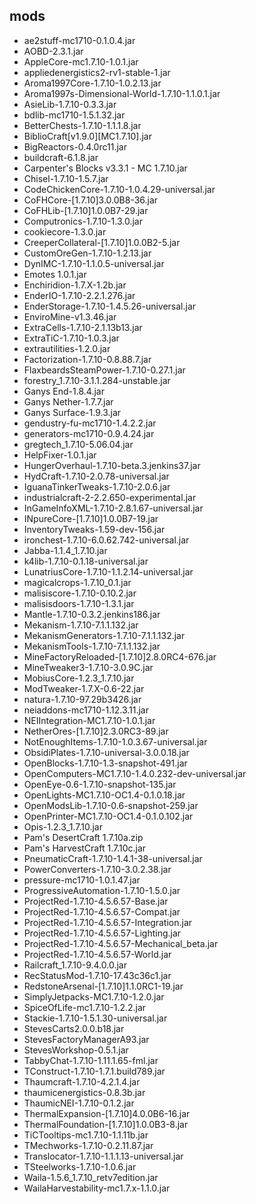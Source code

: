 ## mods
* ae2stuff-mc1710-0.1.0.4.jar
* AOBD-2.3.1.jar
* AppleCore-mc1.7.10-1.0.1.jar
* appliedenergistics2-rv1-stable-1.jar
* Aroma1997Core-1.7.10-1.0.2.13.jar
* Aroma1997s-Dimensional-World-1.7.10-1.1.0.1.jar
* AsieLib-1.7.10-0.3.3.jar
* bdlib-mc1710-1.5.1.32.jar
* BetterChests-1.7.10-1.1.1.8.jar
* BiblioCraft[v1.9.0][MC1.7.10].jar
* BigReactors-0.4.0rc11.jar
* buildcraft-6.1.8.jar
* Carpenter's Blocks v3.3.1 - MC 1.7.10.jar
* Chisel-1.7.10-1.5.7.jar
* CodeChickenCore-1.7.10-1.0.4.29-universal.jar
* CoFHCore-[1.7.10]3.0.0B8-36.jar
* CoFHLib-[1.7.10]1.0.0B7-29.jar
* Computronics-1.7.10-1.3.0.jar
* cookiecore-1.3.0.jar
* CreeperCollateral-[1.7.10]1.0.0B2-5.jar
* CustomOreGen-1.7.10-1.2.13.jar
* DynIMC-1.7.10-1.1.0.5-universal.jar
* Emotes 1.0.1.jar
* Enchiridion-1.7.X-1.2b.jar
* EnderIO-1.7.10-2.2.1.276.jar
* EnderStorage-1.7.10-1.4.5.26-universal.jar
* EnviroMine-v1.3.46.jar
* ExtraCells-1.7.10-2.1.13b13.jar
* ExtraTiC-1.7.10-1.0.3.jar
* extrautilities-1.2.0.jar
* Factorization-1.7.10-0.8.88.7.jar
* FlaxbeardsSteamPower-1.7.10-0.27.1.jar
* forestry_1.7.10-3.1.1.284-unstable.jar
* Ganys End-1.8.4.jar
* Ganys Nether-1.7.7.jar
* Ganys Surface-1.9.3.jar
* gendustry-fu-mc1710-1.4.2.2.jar
* generators-mc1710-0.9.4.24.jar
* gregtech_1.7.10-5.06.04.jar
* HelpFixer-1.0.1.jar
* HungerOverhaul-1.7.10-beta.3.jenkins37.jar
* HydCraft-1.7.10-2.0.78-universal.jar
* IguanaTinkerTweaks-1.7.10-2.0.6.jar
* industrialcraft-2-2.2.650-experimental.jar
* InGameInfoXML-1.7.10-2.8.1.67-universal.jar
* INpureCore-[1.7.10]1.0.0B7-19.jar
* InventoryTweaks-1.59-dev-156.jar
* ironchest-1.7.10-6.0.62.742-universal.jar
* Jabba-1.1.4_1.7.10.jar
* k4lib-1.7.10-0.1.18-universal.jar
* LunatriusCore-1.7.10-1.1.2.14-universal.jar
* magicalcrops-1.7.10_0.1.jar
* malisiscore-1.7.10-0.10.2.jar
* malisisdoors-1.7.10-1.3.1.jar
* Mantle-1.7.10-0.3.2.jenkins186.jar
* Mekanism-1.7.10-7.1.1.132.jar
* MekanismGenerators-1.7.10-7.1.1.132.jar
* MekanismTools-1.7.10-7.1.1.132.jar
* MineFactoryReloaded-[1.7.10]2.8.0RC4-676.jar
* MineTweaker3-1.7.10-3.0.9C.jar
* MobiusCore-1.2.3_1.7.10.jar
* ModTweaker-1.7.X-0.6-22.jar
* natura-1.7.10-97.29b3426.jar
* neiaddons-mc1710-1.12.3.11.jar
* NEIIntegration-MC1.7.10-1.0.1.jar
* NetherOres-[1.7.10]2.3.0RC3-89.jar
* NotEnoughItems-1.7.10-1.0.3.67-universal.jar
* ObsidiPlates-1.7.10-universal-3.0.0.18.jar
* OpenBlocks-1.7.10-1.3-snapshot-491.jar
* OpenComputers-MC1.7.10-1.4.0.232-dev-universal.jar
* OpenEye-0.6-1.7.10-snapshot-135.jar
* OpenLights-MC1.7.10-OC1.4-0.1.0.18.jar
* OpenModsLib-1.7.10-0.6-snapshot-259.jar
* OpenPrinter-MC1.7.10-OC1.4-0.1.0.102.jar
* Opis-1.2.3_1.7.10.jar
* Pam's DesertCraft 1.7.10a.zip
* Pam's HarvestCraft 1.7.10c.jar
* PneumaticCraft-1.7.10-1.4.1-38-universal.jar
* PowerConverters-1.7.10-3.0.2.38.jar
* pressure-mc1710-1.0.1.47.jar
* ProgressiveAutomation-1.7.10-1.5.0.jar
* ProjectRed-1.7.10-4.5.6.57-Base.jar
* ProjectRed-1.7.10-4.5.6.57-Compat.jar
* ProjectRed-1.7.10-4.5.6.57-Integration.jar
* ProjectRed-1.7.10-4.5.6.57-Lighting.jar
* ProjectRed-1.7.10-4.5.6.57-Mechanical_beta.jar
* ProjectRed-1.7.10-4.5.6.57-World.jar
* Railcraft_1.7.10-9.4.0.0.jar
* RecStatusMod-1.7.10-17.43c36c1.jar
* RedstoneArsenal-[1.7.10]1.1.0RC1-19.jar
* SimplyJetpacks-MC1.7.10-1.2.0.jar
* SpiceOfLife-mc1.7.10-1.2.2.jar
* Stackie-1.7.10-1.5.1.30-universal.jar
* StevesCarts2.0.0.b18.jar
* StevesFactoryManagerA93.jar
* StevesWorkshop-0.5.1.jar
* TabbyChat-1.7.10-1.11.1.65-fml.jar
* TConstruct-1.7.10-1.7.1.build789.jar
* Thaumcraft-1.7.10-4.2.1.4.jar
* thaumicenergistics-0.8.3b.jar
* ThaumicNEI-1.7.10-0.1.2.jar
* ThermalExpansion-[1.7.10]4.0.0B6-16.jar
* ThermalFoundation-[1.7.10]1.0.0B3-8.jar
* TiCTooltips-mc1.7.10-1.1.11b.jar
* TMechworks-1.7.10-0.2.11.87.jar
* Translocator-1.7.10-1.1.1.13-universal.jar
* TSteelworks-1.7.10-1.0.6.jar
* Waila-1.5.6_1.7.10_retv7edition.jar
* WailaHarvestability-mc1.7.x-1.1.0.jar
